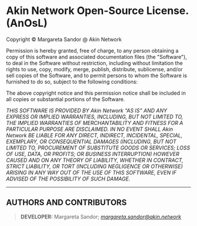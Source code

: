 # Akin Network Open-Source License. (AnOsL)

Copyright © Margareta Sandor @ Akin Network

Permission is hereby granted, free of charge, to any person obtaining a copy of this software and associated documentation files (the "Software"), to deal in the Software without restriction, including without limitation the rights to use, copy, modify, merge, publish, distribute, sublicense, and/or sell copies of the Software, and to permit persons to whom the Software is furnished to do so, subject to the following conditions:

The above copyright notice and this permission notice shall be included in all copies or substantial portions of the Software.

_THIS SOFTWARE IS PROVIDED BY Akin Network “AS IS” AND ANY EXPRESS OR IMPLIED WARRANTIES, INCLUDING, BUT NOT LIMITED TO, THE IMPLIED WARRANTIES OF MERCHANTABILITY AND FITNESS FOR A PARTICULAR PURPOSE ARE DISCLAIMED. IN NO EVENT SHALL Akin Network BE LIABLE FOR ANY DIRECT, INDIRECT, INCIDENTAL, SPECIAL, EXEMPLARY, OR CONSEQUENTIAL DAMAGES (INCLUDING, BUT NOT LIMITED TO, PROCUREMENT OF SUBSTITUTE GOODS OR SERVICES; LOSS OF USE, DATA, OR PROFITS; OR BUSINESS INTERRUPTION) HOWEVER CAUSED AND ON ANY THEORY OF LIABILITY, WHETHER IN CONTRACT, STRICT LIABILITY, OR TORT (INCLUDING NEGLIGENCE OR OTHERWISE) ARISING IN ANY WAY OUT OF THE USE OF THIS SOFTWARE, EVEN IF ADVISED OF THE POSSIBILITY OF SUCH DAMAGE._

---

## AUTHORS AND CONTRIBUTORS

> **DEVELOPER:**
> Margareta Sandor;
> _<margareta.sandor@akin.network>_
